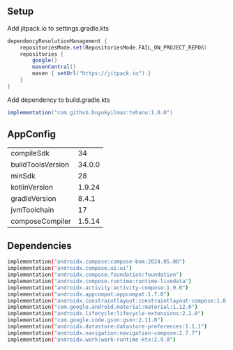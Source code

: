 ## Setup

Add jitpack.io to settings.gradle.kts

```gradle
dependencyResolutionManagement {
    repositoriesMode.set(RepositoriesMode.FAIL_ON_PROJECT_REPOS)
    repositories {
        google()
        mavenCentral()
        maven { setUrl("https://jitpack.io") }
    }
}
```
Add dependency to build.gradle.kts

```gradle
implementation("com.github.buyukyilmaz:tehanu:1.0.0")
```

## AppConfig

|                   |        |
|-------------------|--------|
| compileSdk        | 34     |
| buildToolsVersion | 34.0.0 |
| minSdk            | 28     |
| kotlinVersion     | 1.9.24 |
| gradleVersion     | 8.4.1  |
| jvmToolchain      | 17     |
| composeCompiler   | 1.5.14 |

## Dependencies

```sh
implementation("androidx.compose:compose-bom:2024.05.00")
implementation("androidx.compose.ui:ui")
implementation("androidx.compose.foundation:foundation")
implementation("androidx.compose.runtime:runtime-livedata")
implementation("androidx.activity:activity-compose:1.9.0")
implementation("androidx.appcompat:appcompat:1.7.0")
implementation("androidx.constraintlayout:constraintlayout-compose:1.0.1")
implementation("com.google.android.material:material:1.12.0")
implementation("androidx.lifecycle:lifecycle-extensions:2.2.0")
implementation("com.google.code.gson:gson:2.11.0")
implementation("androidx.datastore:datastore-preferences:1.1.1")
implementation("androidx.navigation:navigation-compose:2.7.7")
implementation("androidx.work:work-runtime-ktx:2.9.0")
```
